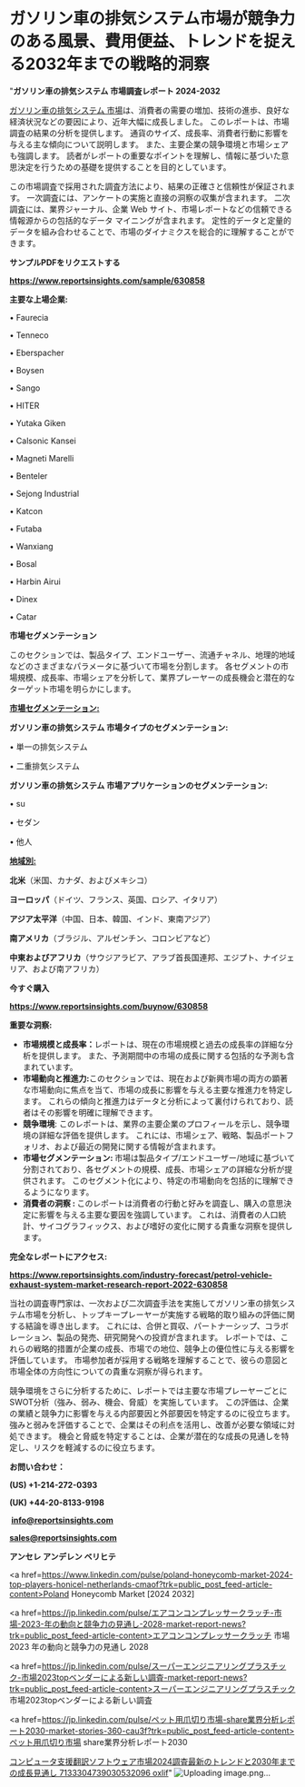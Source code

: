 # ガソリン車の排気システム市場が競争力のある風景、費用便益、トレンドを捉える2032年までの戦略的洞察

"<strong>ガソリン車の排気システム 市場調査レポート 2024-2032</strong>

<a href=https://www.reportsinsights.com/sample/630858>ガソリン車の排気システム 市場</a>は、消費者の需要の増加、技術の進歩、良好な経済状況などの要因により、近年大幅に成長しました。 このレポートは、市場調査の結果の分析を提供します。 通貨のサイズ、成長率、消費者行動に影響を与える主な傾向について説明します。 また、主要企業の競争環境と市場シェアも強調します。 読者がレポートの重要なポイントを理解し、情報に基づいた意思決定を行うための基礎を提供することを目的としています。

この市場調査で採用された調査方法により、結果の正確さと信頼性が保証されます。 一次調査には、アンケートの実施と直接の洞察の収集が含まれます。 二次調査には、業界ジャーナル、企業 Web サイト、市場レポートなどの信頼できる情報源からの包括的なデータ マイニングが含まれます。 定性的データと定量的データを組み合わせることで、市場のダイナミクスを総合的に理解することができます。

<strong><b>サンプルPDFをリクエストする</b></strong>

<a href=https://www.reportsinsights.com/sample/630858><strong><u>https://www.reportsinsights.com/sample/630858</u></strong></a>

<strong>主要な上場企業:</strong>

• Faurecia

• Tenneco

• Eberspacher

• Boysen

• Sango

• HITER

• Yutaka Giken

• Calsonic Kansei

• Magneti Marelli

• Benteler

• Sejong Industrial

• Katcon

• Futaba

• Wanxiang

• Bosal

• Harbin Airui

• Dinex

• Catar

<strong>市場セグメンテーション</strong>

このセクションでは、製品タイプ、エンドユーザー、流通チャネル、地理的地域などのさまざまなパラメータに基づいて市場を分割します。 各セグメントの市場規模、成長率、市場シェアを分析して、業界プレーヤーの成長機会と潜在的なターゲット市場を明らかにします。

<strong><u>市場セグメンテーション</u></strong><strong><u>:</u></strong>

<strong>ガソリン車の排気システム 市場タイプのセグメンテーション:</strong>

• 単一の排気システム

• 二重排気システム

<strong>ガソリン車の排気システム 市場アプリケーションのセグメンテーション:</strong>

• su

• セダン

• 他人

<strong><u>地域別</u></strong><strong><u>:</u></strong>

<strong>北米</strong>（米国、カナダ、およびメキシコ）

<strong>ヨーロッパ</strong>（ドイツ、フランス、英国、ロシア、イタリア）

<strong>アジア太平洋</strong>（中国、日本、韓国、インド、東南アジア）

<strong>南アメリカ</strong>（ブラジル、アルゼンチン、コロンビアなど）

<strong>中東およびアフリカ</strong>（サウジアラビア、アラブ首長国連邦、エジプト、ナイジェリア、および南アフリカ）

<strong>今すぐ購入</strong>

<a href=https://www.reportsinsights.com/buynow/630858><strong><u>https://www.reportsinsights.com/buynow/630858</u></strong></a>

<strong>重要な洞察:</strong>
<ul>
  <li><strong>市場規模と成長率：</strong>レポートは、現在の市場規模と過去の成長率の詳細な分析を提供します。 また、予測期間中の市場の成長に関する包括的な予測も含まれています。</li>
  <li><strong>市場動向と推進力:</strong>このセクションでは、現在および新興市場の両方の顕著な市場動向に焦点を当て、市場の成長に影響を与える主要な推進力を特定します。 これらの傾向と推進力はデータと分析によって裏付けられており、読者はその影響を明確に理解できます。</li>
  <li><strong>競争環境</strong>: このレポートは、業界の主要企業のプロフィールを示し、競争環境の詳細な評価を提供します。 これには、市場シェア、戦略、製品ポートフォリオ、および最近の開発に関する情報が含まれます。</li>
  <li><strong>市場セグメンテーション: </strong>市場は製品タイプ/エンドユーザー/地域に基づいて分割されており、各セグメントの規模、成長、市場シェアの詳細な分析が提供されます。 このセグメント化により、特定の市場動向を包括的に理解できるようになります。</li>
  <li><strong>消費者の洞察 : </strong>このレポートは消費者の行動と好みを調査し、購入の意思決定に影響を与える主要な要因を強調しています。 これは、消費者の人口統計、サイコグラフィックス、および嗜好の変化に関する貴重な洞察を提供します。</li>
</ul>
<strong>完全なレポートにアクセス:</strong>

<a href=https://www.reportsinsights.com/industry-forecast/petrol-vehicle-exhaust-system-market-research-report-2022-630858><strong><u><b>https://www.reportsinsights.com/industry-forecast/petrol-vehicle-exhaust-system-market-research-report-2022-630858</b></u></strong></a>

当社の調査専門家は、一次および二次調査手法を実施してガソリン車の排気システム市場を分析し、トップキープレーヤーが実施する戦略的取り組みの評価に関する結論を導き出します。 これには、合併と買収、パートナーシップ、コラボレーション、製品の発売、研究開発への投資が含まれます。 レポートでは、これらの戦略的措置が企業の成長、市場での地位、競争上の優位性に与える影響を評価しています。 市場参加者が採用する戦略を理解することで、彼らの意図と市場全体の方向性についての貴重な洞察が得られます。

競争環境をさらに分析するために、レポートでは主要な市場プレーヤーごとにSWOT分析（強み、弱み、機会、脅威）を実施しています。 この評価は、企業の業績と競争力に影響を与える内部要因と外部要因を特定するのに役立ちます。 強みと弱みを評価することで、企業はその利点を活用し、改善が必要な領域に対処できます。 機会と脅威を特定することは、企業が潜在的な成長の見通しを特定し、リスクを軽減するのに役立ちます。

<strong>お問い合わせ：</strong>

<strong>(US) +1-214-272-0393</strong>

<strong>(UK) +44-20-8133-9198</strong>

<strong> </strong><a href=info@reportsinsights.com><strong><u>info@reportsinsights.com</u></strong></a>

<a href=sales@reportsinsights.com><strong><u>sales@reportsinsights.com</u></strong></a>

<strong>アンセレ アンデレン ベリヒテ</strong>

<a href=https://www.linkedin.com/pulse/poland-honeycomb-market-2024-top-players-honicel-netherlands-cmaof?trk=public_post_feed-article-content>Poland Honeycomb Market [2024 2032]</a>

<a href=https://jp.linkedin.com/pulse/エアコンコンプレッサークラッチ-市場-2023-年の動向と競争力の見通し-2028-market-report-news?trk=public_post_feed-article-content>エアコンコンプレッサークラッチ 市場 2023 年の動向と競争力の見通し 2028</a>

<a href=https://jp.linkedin.com/pulse/スーパーエンジニアリングプラスチック-市場2023topベンダーによる新しい調査-market-report-news?trk=public_post_feed-article-content>スーパーエンジニアリングプラスチック 市場2023topベンダーによる新しい調査</a>

<a href=https://jp.linkedin.com/pulse/ペット用爪切り市場-share業界分析レポート2030-market-stories-360-cau3f?trk=public_post_feed-article-content>ペット用爪切り市場 share業界分析レポート2030</a>

<a href=https://www.linkedin.com/pulse/コンピュータ支援翻訳ソフトウェア市場2024調査最新のトレンドと2030年までの成長見通し-7133304739030532096-oxlif/>コンピュータ支援翻訳ソフトウェア市場2024調査最新のトレンドと2030年までの成長見通し 7133304739030532096 oxlif</a>"
![Uploading image.png…]()

